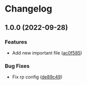 # Changelog

## 1.0.0 (2022-09-28)


### Features

* Add new important file ([ac0f585](https://github.com/mowies/release-please-testing/commit/ac0f5858f93950a191055abb413a4726f3e0bb10))


### Bug Fixes

* Fix rp config ([de89c49](https://github.com/mowies/release-please-testing/commit/de89c4979bef200ec52108b777d019c93c28ca88))
